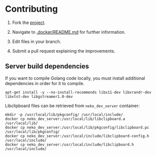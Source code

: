 # Contributing

1. Fork the [project](https://github.com/m1k1o/neko).

2. Navigate to [.docker/README.md](https://github.com/m1k1o/neko/tree/master/.docker) for further information.

3. Edit files in your branch.

4. Submit a pull request explaining the improvements.

## Server build dependencies

If you want to compile Golang code locally, you must install additional dependencies in order for it to compile.

```shell
apt-get install -y --no-install-recommends libx11-dev libxrandr-dev libxtst-dev libgstreamer1.0-dev
```

Libclipboard files can be retrieved from `neko_dev_server` container:

```shell
mkdir -p /usr/local/lib/pkgconfig/ /usr/local/include/
docker cp neko_dev_server:/usr/local/lib/libclipboard.a /usr/local/lib/
docker cp neko_dev_server:/usr/local/lib/pkgconfig/libclipboard.pc /usr/local/lib/pkgconfig/
docker cp neko_dev_server:/usr/local/include/libclipboard-config.h /usr/local/include/
docker cp neko_dev_server:/usr/local/include/libclipboard.h /usr/local/include/
```
